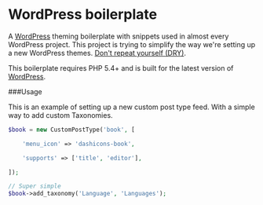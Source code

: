 WordPress boilerplate
=====================

A [WordPress](https://github.com/WordPress/WordPress) theming boilerplate with snippets used in almost every WordPress project. This project is trying to simplify the way we're setting up a new WordPress themes. [Don't repeat yourself (DRY)](http://en.wikipedia.org/wiki/Don't_repeat_yourself).

This boilerplate requires PHP 5.4+ and is built for the latest version of [WordPress](https://github.com/WordPress/WordPress).

###Usage

This is an example of setting up a new custom post type feed. With a simple way to add custom Taxonomies.

```php
$book = new CustomPostType('book', [

	'menu_icon' => 'dashicons-book',

	'supports' => ['title', 'editor'],

]);

// Super simple
$book->add_taxonomy('Language', 'Languages');
```
